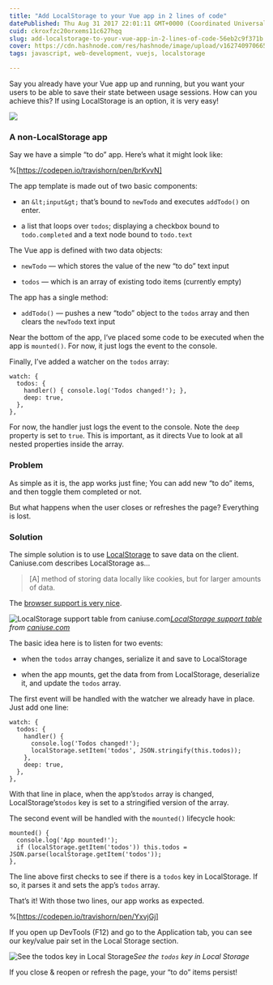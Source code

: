 ```yaml
---
title: "Add LocalStorage to your Vue app in 2 lines of code"
datePublished: Thu Aug 31 2017 22:01:11 GMT+0000 (Coordinated Universal Time)
cuid: ckroxfzc20orxems11c627hqq
slug: add-localstorage-to-your-vue-app-in-2-lines-of-code-56eb2c9f371b
cover: https://cdn.hashnode.com/res/hashnode/image/upload/v1627409706654/5cLWeXqMv.jpeg
tags: javascript, web-development, vuejs, localstorage

---
```



Say you already have your Vue app up and running, but you want your users to be able to save their state between usage sessions. How can you achieve this? If using LocalStorage is an option, it is very easy!

![](https://cdn.hashnode.com/res/hashnode/image/upload/v1627409701669/SNjv5-wHc.jpeg)

### A non-LocalStorage app

Say we have a simple “to do” app. Here’s what it might look like:

%[https://codepen.io/travishorn/pen/brKvvN]

The app template is made out of two basic components:

* an `&lt;input&gt;` that’s bound to `newTodo` and executes `addTodo()` on enter.

* a list that loops over `todos`; displaying a checkbox bound to `todo.completed` and a text node bound to `todo.text`

The Vue app is defined with two data objects:

* `newTodo` — which stores the value of the new “to do” text input

* `todos` — which is an array of existing todo items (currently empty)

The app has a single method:

* `addTodo()` — pushes a new “todo” object to the `todos` array and then clears the `newTodo` text input

Near the bottom of the app, I’ve placed some code to be executed when the app is `mounted()`. For now, it just logs the event to the console.

Finally, I’ve added a watcher on the `todos` array:

```
watch: {
  todos: {
    handler() { console.log('Todos changed!'); },
    deep: true,
  },
},
```


For now, the handler just logs the event to the console. Note the `deep` property is set to `true`. This is important, as it directs Vue to look at all nested properties inside the array.

### Problem

As simple as it is, the app works just fine; You can add new “to do” items, and then toggle them completed or not.

But what happens when the user closes or refreshes the page? Everything is lost.

### Solution

The simple solution is to use [LocalStorage](https://developer.mozilla.org/en-US/docs/Web/API/Storage/LocalStorage) to save data on the client. Caniuse.com describes LocalStorage as…
> [A] method of storing data locally like cookies, but for larger amounts of data.

The [browser support is very nice](https://cdn.hashnode.com/res/hashnode/image/upload/v1627409703500/3tGKuft9U.html).

![[LocalStorage support table](http://caniuse.com/#feat=namevalue-storage) from [caniuse.com](http://caniuse.com)](https://cdn-images-1.medium.com/max/2518/1*lJjF2TKJ62wCRstukN8dqA.png)*[LocalStorage support table](http://caniuse.com/#feat=namevalue-storage) from [caniuse.com](http://caniuse.com)*

The basic idea here is to listen for two events:

* when the `todos` array changes, serialize it and save to LocalStorage

* when the app mounts, get the data from from LocalStorage, deserialize it, and update the `todos` array.

The first event will be handled with the watcher we already have in place. Just add one line:

```
watch: {
  todos: {
    handler() {
      console.log('Todos changed!');
      localStorage.setItem('todos', JSON.stringify(this.todos));
    },
    deep: true,
  },
},
```


With that line in place, when the app’s`todos` array is changed, LocalStorage’s`todos` key is set to a stringified version of the array.

The second event will be handled with the `mounted()` lifecycle hook:

```
mounted() {
  console.log('App mounted!');
  if (localStorage.getItem('todos')) this.todos = JSON.parse(localStorage.getItem('todos'));
},
```


The line above first checks to see if there is a `todos` key in LocalStorage. If so, it parses it and sets the app’s `todos` array.

That’s it! With those two lines, our app works as expected.

%[https://codepen.io/travishorn/pen/YxvjGj]

If you open up DevTools (F12) and go to the Application tab, you can see our key/value pair set in the Local Storage section.

![See the `todos` key in Local Storage](https://cdn.hashnode.com/res/hashnode/image/upload/v1627409704972/SpDVsgDxL.png)*See the `todos` key in Local Storage*

If you close & reopen or refresh the page, your “to do” items persist!